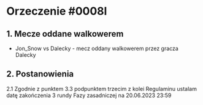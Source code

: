 # Orzeczenie #0008l

## 1. Mecze oddane walkowerem
- Jon_Snow vs Dalecky - mecz oddany walkowerem przez gracza Dalecky
 
## 2. Postanowienia
2.1 Zgodnie z punktem 3.3 podpunktem trzecim z kolei Regulaminu ustalam datę zakończenia 3 rundy Fazy zasadniczej na 20.06.2023 23:59
